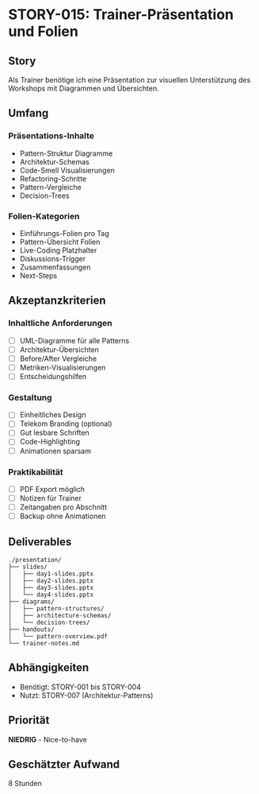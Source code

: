 # STORY-015: Trainer-Präsentation und Folien

## Story
Als Trainer benötige ich eine Präsentation zur visuellen Unterstützung des Workshops mit Diagrammen und Übersichten.

## Umfang

### Präsentations-Inhalte
- Pattern-Struktur Diagramme
- Architektur-Schemas
- Code-Smell Visualisierungen
- Refactoring-Schritte
- Pattern-Vergleiche
- Decision-Trees

### Folien-Kategorien
- Einführungs-Folien pro Tag
- Pattern-Übersicht Folien
- Live-Coding Platzhalter
- Diskussions-Trigger
- Zusammenfassungen
- Next-Steps

## Akzeptanzkriterien

### Inhaltliche Anforderungen
- [ ] UML-Diagramme für alle Patterns
- [ ] Architektur-Übersichten
- [ ] Before/After Vergleiche
- [ ] Metriken-Visualisierungen
- [ ] Entscheidungshilfen

### Gestaltung
- [ ] Einheitliches Design
- [ ] Telekom Branding (optional)
- [ ] Gut lesbare Schriften
- [ ] Code-Highlighting
- [ ] Animationen sparsam

### Praktikabilität
- [ ] PDF Export möglich
- [ ] Notizen für Trainer
- [ ] Zeitangaben pro Abschnitt
- [ ] Backup ohne Animationen

## Deliverables
```
./presentation/
├── slides/
│   ├── day1-slides.pptx
│   ├── day2-slides.pptx
│   ├── day3-slides.pptx
│   └── day4-slides.pptx
├── diagrams/
│   ├── pattern-structures/
│   ├── architecture-schemas/
│   └── decision-trees/
├── handouts/
│   └── pattern-overview.pdf
└── trainer-notes.md
```

## Abhängigkeiten
- Benötigt: STORY-001 bis STORY-004
- Nutzt: STORY-007 (Architektur-Patterns)

## Priorität
**NIEDRIG** - Nice-to-have

## Geschätzter Aufwand
8 Stunden